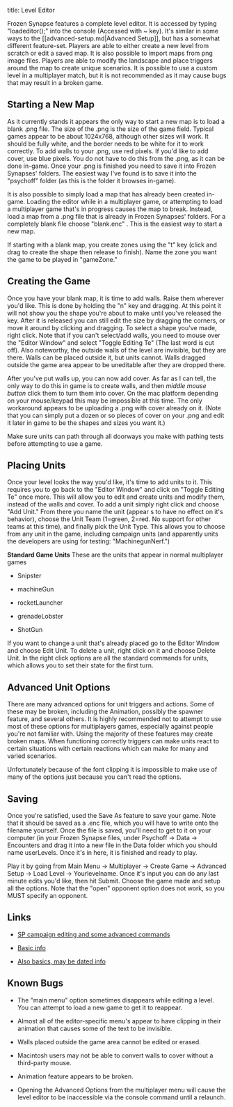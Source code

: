 title: Level Editor

Frozen Synapse features a complete level editor. It is accessed by typing "loadeditor();" into the console (Accessed with ~ key). It's similar in some ways to the [[advanced-setup.md|Advanced Setup]], but has a somewhat different feature-set. Players are able to either create a new level from scratch or edit a saved map. It is also possible to import maps from png image files. Players are able to modify the landscape and place triggers around the map to create unique scenarios. It is possible to use a custom level in a multiplayer match, but it is not recommended as it may cause bugs that may result in a broken game.



## <span class="mw-headline" id="Starting_a_New_Map"> Starting a New Map</span>

As it currently stands it appears the only way to start a new map is to load a blank .png file. The size of the .png is the size of the game field.  Typical games appear to be about 1024x768, although other sizes will work. It should be fully white, and the border needs to be white for it to work correctly. To add walls to your .png, use red pixels. If you'd like to add cover, use blue pixels. You do not have to do this from the .png, as it can be done in-game. Once your .png is finished you need to save it into Frozen Synapses' folders. The easiest way I've found is to save it into the "psychoff" folder (as this is the folder it browses in-game).

It is also possible to simply load a map that has already been created in-game. Loading the editor while in a multiplayer game, or attempting to load a multiplayer game that's in progress causes the map to break. Instead, load a map from a .png file that is already in Frozen Synapses' folders. For a completely blank file choose "blank.enc" . This is the easiest way to start a new map.

If starting with a blank map, you create zones using the "t" key (click and drag to create the shape then release to finish). Name the zone you want the game to be played in "gameZone."

## <span class="mw-headline" id="Creating_the_Game"> Creating the Game </span>

Once you have your blank map, it is time to add walls. Raise them wherever you'd like. This is done by holding the "n" key and dragging. At this point it will not show you the shape you're about to make until you've released the key. After it is released you can still edit the size by dragging the corners, or move it around by clicking and dragging. To select a shape you've made, right click. Note that if you can't select/add walls, you need to mouse over the "Editor Window" and select "Toggle Editing Te" (The last word is cut off). Also noteworthy, the outside walls of the level are invisible, but they are there. Walls can be placed outside it, but units cannot. Walls dragged outside the game area appear to be uneditable after they are dropped there.

After you've put walls up, you can now add cover. As far as I can tell, the only way to do this in game is to create walls, and then *middle mouse button* click them to turn them into cover. On the mac platform depending on your mouse/keypad this may be impossible at this time. The only workaround appears to be uploading a .png with cover already on it. (Note that you can simply put a dozen or so pieces of cover on your .png and edit it later in game to be the shapes and sizes you want it.)

Make sure units can path through all doorways you make with pathing tests before attempting to use a game.

## <span class="mw-headline" id="Placing_Units"> Placing Units</span>

Once your level looks the way you'd like, it's time to add units to it. This requires you to go back to the "Editor Window" and click on "Toggle Editing Te" once more. This will allow you to edit and create units and modify them, instead of the walls and cover. To add a unit simply right click and choose "Add Unit." From there you name the unit (appear s to have no effect on it's behavior), choose the Unit Team (1=green, 2=red. No support for other teams at this time), and finally pick the Unit Type. This allows you to choose from any unit in the game, including campaign units (and apparently units the developers are using for testing: "MachinegunNerf.")

**Standard Game Units** These are the units that appear in normal multiplayer games

*   Snipster

*   machineGun

*   rocketLauncher

*   grenadeLobster

*   ShotGun

If you want to change a unit that's already placed go to the Editor Window and choose Edit Unit. To delete a unit, right click on it and choose Delete Unit. In the right click options are all the standard commands for units, which allows you to set their state for the first turn.

## <span class="mw-headline" id="Advanced_Unit_Options"> Advanced Unit Options </span>

There are many advanced options for unit triggers and actions. Some of these may be broken, including the Animation, possibly the spawner feature, and several others. It is highly recommended not to attempt to use most of these options for multiplayers games, especially against people you're not familiar with. Using the majority of these features may create broken maps. When functioning correctly triggers can make units react to certain situations with certain reactions which can make for many and varied scenarios.

Unfortunately because of the font clipping it is impossible to make use of many of the options just because you can't read the options.

## <span class="mw-headline" id="Saving"> Saving </span>

Once you're satisfied, used the Save As feature to save your game. Note that it should be saved as a .enc file, which you will have to write onto the filename yourself. Once the file is saved, you'll need to get to it on your computer (in your Frozen Synapse files, under Psychoff -&gt; Data -&gt; Encounters and drag it into a new file in the Data folder which you should name userLevels. Once it's in here, it is finished and ready to play.

Play it by going from Main Menu -&gt; Multiplayer -&gt; Create Game -&gt; Advanced Setup -&gt; Load Level -&gt; Yourlevelname. Once it's input you can do any last minute edits you'd like, then hit Submit. Choose the game made and setup all the options. Note that the "open" opponent option does not work, so you MUST specify an opponent.

## <span class="mw-headline" id="Links"> Links </span>

*   [SP campaign editing and some advanced commands](http://forums.mode7games.com/viewtopic.php?f=27&amp;t=2587)

*   [Basic info](http://forums.mode7games.com/viewtopic.php?f=27&amp;t=2697)

*   [Also basics, may be dated info](http://forums.mode7games.com/viewtopic.php?f=20&amp;t=2306)

## <span class="mw-headline" id="Known_Bugs"> Known Bugs </span>

*   The "main menu" option sometimes disappears while editing a level. You can attempt to load a new game to get it to reappear.

*   Almost all of the editor-specific menu's appear to have clipping in their animation that causes some of the text to be invisible.

*   Walls placed outside the game area cannot be edited or erased.

*   Macintosh users may not be able to convert walls to cover without a third-party mouse.

*   Animation feature appears to be broken.

*   Opening the Advanced Options from the multiplayer menu will cause the level editor to be inaccessible via the console command until a relaunch.

<!-- 
NewPP limit report
Preprocessor node count: 27/1000000
Post‐expand include size: 0/2097152 bytes
Template argument size: 0/2097152 bytes
Expensive parser function count: 0/100
-->

<!-- Saved in parser cache with key fs_error420_com:pcache:idhash:206-0!*!0!!en!*!* and timestamp 20140723013832 -->